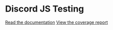 # Discord JS Testing
[Read the documentation](./documentation)
[View the coverage report](./coverage)
